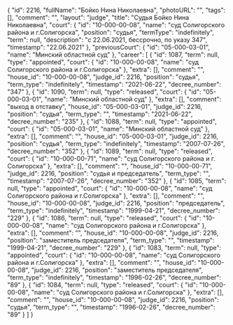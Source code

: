 {
    "id": 2216,
    "fullName": "Бойко Нина Николаевна",
    "photoURL": "",
    "tags": [],
    "comment": "",
    "layout": "judge",
    "title": "Судья Бойко Нина Николаевна",
    "court": {
        "id": "10-000-00-08",
        "name": "суд Солигорского района и г.Солигорска",
        "position": "судья",
        "termType": "indefinitely",
        "term": null,
        "description": "c 22.06.2021, бессрочно, по указу 347",
        "timestamp": "22.06.2021"
    },
    "previousCourt": {
        "id": "05-000-03-01",
        "name": "Минский областной суд"
    },
    "career": [
        {
            "id": 1087,
            "term": null,
            "type": "appointed",
            "court": {
                "id": "10-000-00-08",
                "name": "суд Солигорского района и г.Солигорска"
            },
            "extra": [],
            "comment": "",
            "house_id": "10-000-00-08",
            "judge_id": 2216,
            "position": "судья",
            "term_type": "indefinitely",
            "timestamp": "2021-06-22",
            "decree_number": "347"
        },
        {
            "id": 1090,
            "term": null,
            "type": "released",
            "court": {
                "id": "05-000-03-01",
                "name": "Минский областной суд"
            },
            "extra": [],
            "comment": "выход в отставку",
            "house_id": "05-000-03-01",
            "judge_id": 2216,
            "position": "судья",
            "term_type": "",
            "timestamp": "2021-06-22",
            "decree_number": "235"
        },
        {
            "id": 1088,
            "term": null,
            "type": "appointed",
            "court": {
                "id": "05-000-03-01",
                "name": "Минский областной суд"
            },
            "extra": [],
            "comment": "",
            "house_id": "05-000-03-01",
            "judge_id": 2216,
            "position": "судья",
            "term_type": "indefinitely",
            "timestamp": "2007-07-26",
            "decree_number": "352"
        },
        {
            "id": 1089,
            "term": null,
            "type": "released",
            "court": {
                "id": "10-000-00-71",
                "name": "суд Солигорского района и г. Солигорска"
            },
            "extra": [],
            "comment": "",
            "house_id": "10-000-00-71",
            "judge_id": 2216,
            "position": "судья и председатель",
            "term_type": "",
            "timestamp": "2007-07-26",
            "decree_number": "352"
        },
        {
            "id": 1085,
            "term": null,
            "type": "appointed",
            "court": {
                "id": "10-000-00-08",
                "name": "суд Солигорского района и г.Солигорска"
            },
            "extra": [],
            "comment": "",
            "house_id": "10-000-00-08",
            "judge_id": 2216,
            "position": "председатель",
            "term_type": "indefinitely",
            "timestamp": "1999-04-21",
            "decree_number": "229"
        },
        {
            "id": 1086,
            "term": null,
            "type": "released",
            "court": {
                "id": "10-000-00-08",
                "name": "суд Солигорского района и г.Солигорска"
            },
            "extra": [],
            "comment": "",
            "house_id": "10-000-00-08",
            "judge_id": 2216,
            "position": "заместитель председателя",
            "term_type": "",
            "timestamp": "1999-04-21",
            "decree_number": "229"
        },
        {
            "id": 1083,
            "term": null,
            "type": "appointed",
            "court": {
                "id": "10-000-00-08",
                "name": "суд Солигорского района и г.Солигорска"
            },
            "extra": [],
            "comment": "",
            "house_id": "10-000-00-08",
            "judge_id": 2216,
            "position": "заместитель председателя",
            "term_type": "indefinitely",
            "timestamp": "1996-02-26",
            "decree_number": "89"
        },
        {
            "id": 1084,
            "term": null,
            "type": "released",
            "court": {
                "id": "10-000-00-08",
                "name": "суд Солигорского района и г.Солигорска"
            },
            "extra": [],
            "comment": "",
            "house_id": "10-000-00-08",
            "judge_id": 2216,
            "position": "судья",
            "term_type": "",
            "timestamp": "1996-02-26",
            "decree_number": "89"
        }
    ]
}